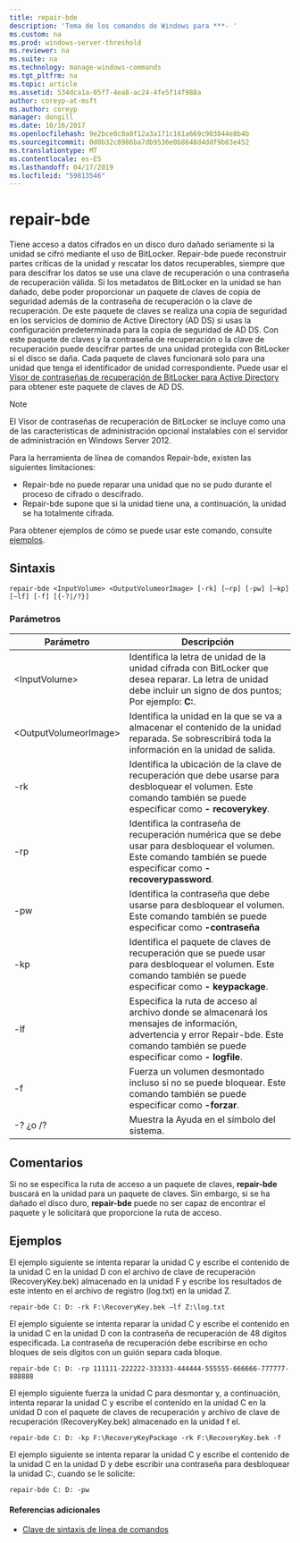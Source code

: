 ```yaml
---
title: repair-bde
description: 'Tema de los comandos de Windows para ***- '
ms.custom: na
ms.prod: windows-server-threshold
ms.reviewer: na
ms.suite: na
ms.technology: manage-windows-commands
ms.tgt_pltfrm: na
ms.topic: article
ms.assetid: 534dca1a-05f7-4ea8-ac24-4fe5f14f988a
author: coreyp-at-msft
ms.author: coreyp
manager: dongill
ms.date: 10/16/2017
ms.openlocfilehash: 9e2bce0c0a0f12a3a171c161a669c903044e8b4b
ms.sourcegitcommit: 0d0b32c8986ba7db9536e0b8648d4ddf9b03e452
ms.translationtype: MT
ms.contentlocale: es-ES
ms.lasthandoff: 04/17/2019
ms.locfileid: "59813546"
---
```

# <a name="repair-bde"></a>repair-bde



Tiene acceso a datos cifrados en un disco duro dañado seriamente si la unidad se cifró mediante el uso de BitLocker. Repair-bde puede reconstruir partes críticas de la unidad y rescatar los datos recuperables, siempre que para descifrar los datos se use una clave de recuperación o una contraseña de recuperación válida. Si los metadatos de BitLocker en la unidad se han dañado, debe poder proporcionar un paquete de claves de copia de seguridad además de la contraseña de recuperación o la clave de recuperación. De este paquete de claves se realiza una copia de seguridad en los servicios de dominio de Active Directory (AD DS) si usas la configuración predeterminada para la copia de seguridad de AD DS. Con este paquete de claves y la contraseña de recuperación o la clave de recuperación puede descifrar partes de una unidad protegida con BitLocker si el disco se daña. Cada paquete de claves funcionará solo para una unidad que tenga el identificador de unidad correspondiente. Puede usar el [Visor de contraseñas de recuperación de BitLocker para Active Directory](https://technet.microsoft.com/library/dd875531(v=ws.10).aspx) para obtener este paquete de claves de AD DS.

> [!NOTE]
> El Visor de contraseñas de recuperación de BitLocker se incluye como una de las características de administración opcional instalables con el servidor de administración en Windows Server 2012.

Para la herramienta de línea de comandos Repair-bde, existen las siguientes limitaciones:
-   Repair-bde no puede reparar una unidad que no se pudo durante el proceso de cifrado o descifrado.
-   Repair-bde supone que si la unidad tiene una, a continuación, la unidad se ha totalmente cifrada.

Para obtener ejemplos de cómo se puede usar este comando, consulte [ejemplos](#BKMK_Examples).

## <a name="syntax"></a>Sintaxis

```
repair-bde <InputVolume> <OutputVolumeorImage> [-rk] [–rp] [-pw] [–kp] [–lf] [-f] [{-?|/?}]
```

### <a name="parameters"></a>Parámetros

|Parámetro|Descripción|
|---------|-----------|
|\<InputVolume>|Identifica la letra de unidad de la unidad cifrada con BitLocker que desea reparar. La letra de unidad debe incluir un signo de dos puntos; Por ejemplo: **C:**.|
|\<OutputVolumeorImage>|Identifica la unidad en la que se va a almacenar el contenido de la unidad reparada. Se sobrescribirá toda la información en la unidad de salida.|
|-rk|Identifica la ubicación de la clave de recuperación que debe usarse para desbloquear el volumen. Este comando también se puede especificar como **- recoverykey**.|
|-rp|Identifica la contraseña de recuperación numérica que se debe usar para desbloquear el volumen. Este comando también se puede especificar como **- recoverypassword**.|
|-pw|Identifica la contraseña que debe usarse para desbloquear el volumen. Este comando también se puede especificar como **-contraseña**|
|-kp|Identifica el paquete de claves de recuperación que se puede usar para desbloquear el volumen. Este comando también se puede especificar como **- keypackage**.|
|-lf|Especifica la ruta de acceso al archivo donde se almacenará los mensajes de información, advertencia y error Repair-bde. Este comando también se puede especificar como **- logfile**.|
|-f|Fuerza un volumen desmontado incluso si no se puede bloquear. Este comando también se puede especificar como **-forzar**.|
|-? ¿o /?|Muestra la Ayuda en el símbolo del sistema.|

## <a name="remarks"></a>Comentarios

Si no se especifica la ruta de acceso a un paquete de claves, **repair-bde** buscará en la unidad para un paquete de claves. Sin embargo, si se ha dañado el disco duro, **repair-bde** puede no ser capaz de encontrar el paquete y le solicitará que proporcione la ruta de acceso.

## <a name="BKMK_Examples"></a>Ejemplos

El ejemplo siguiente se intenta reparar la unidad C y escribe el contenido de la unidad C en la unidad D con el archivo de clave de recuperación (RecoveryKey.bek) almacenado en la unidad F y escribe los resultados de este intento en el archivo de registro (log.txt) en la unidad Z.
```
repair-bde C: D: -rk F:\RecoveryKey.bek –lf Z:\log.txt
```
El ejemplo siguiente se intenta reparar la unidad C y escribe el contenido en la unidad C en la unidad D con la contraseña de recuperación de 48 dígitos especificada. La contraseña de recuperación debe escribirse en ocho bloques de seis dígitos con un guión separa cada bloque.
```
repair-bde C: D: -rp 111111-222222-333333-444444-555555-666666-777777-888888
```
El ejemplo siguiente fuerza la unidad C para desmontar y, a continuación, intenta reparar la unidad C y escribe el contenido en la unidad C en la unidad D con el paquete de claves de recuperación y archivo de clave de recuperación (RecoveryKey.bek) almacenado en la unidad f el.
```
repair-bde C: D: -kp F:\RecoveryKeyPackage -rk F:\RecoveryKey.bek -f
```
El ejemplo siguiente se intenta reparar la unidad C y escribe el contenido de la unidad C en la unidad D y debe escribir una contraseña para desbloquear la unidad C:, cuando se le solicite:
```
repair-bde C: D: -pw
```

#### <a name="additional-references"></a>Referencias adicionales

-   [Clave de sintaxis de línea de comandos](command-line-syntax-key.md)